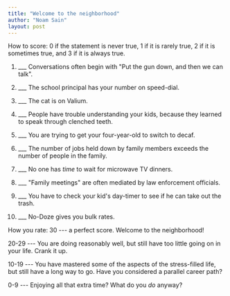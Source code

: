 ```yaml
---
title: "Welcome to the neighborhood"
author: "Noam Sain"
layout: post
---
```


How to score: 0 if the statement is never true, 1 if it is rarely true, 2 if it is sometimes true, and 3 if it is always true.

1. ___ Conversations often begin with "Put the gun down, and then we can talk".

2. ___ The school principal has your number on speed-dial.

3. ___ The cat is on Valium.

4. ___ People have trouble understanding your kids, because they learned to speak through clenched teeth.

5. ___ You are trying to get your four-year-old to switch to decaf.

6. ___ The number of jobs held down by family members exceeds the number of people in the family.

7. ___ No one has *time* to wait for microwave TV dinners.

8. ___ "Family meetings" are often mediated by law enforcement officials.

9. ___ You have to check your kid's day-timer to see if he can take out the trash.

10. ___ No-Doze gives you bulk rates.

How you rate: 30 --- a perfect score. Welcome to the neighborhood!

20-29 --- You are doing reasonably well, but still have too little going on in your life. Crank it up.

10-19 --- You have mastered some of the aspects of the stress-filled life, but still have a long way to go. Have you considered a parallel career path?

0-9 --- Enjoying all that extra time? What do you *do* anyway?
